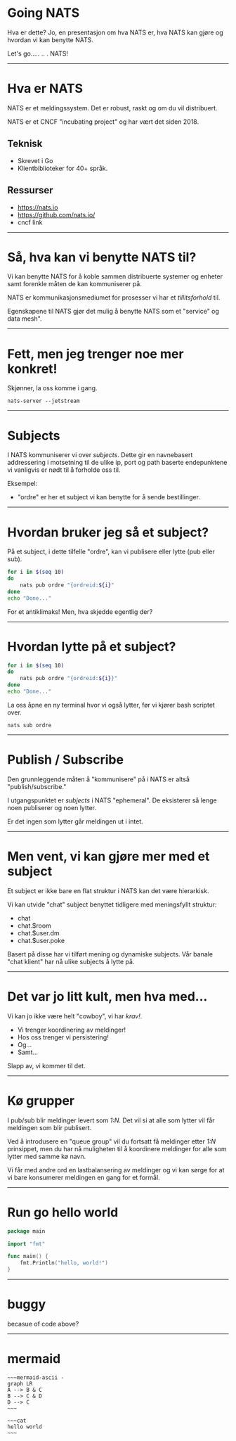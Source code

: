 # Going NATS

Hva er dette? Jo, en presentasjon om hva NATS er, hva NATS kan gjøre og hvordan vi kan benytte NATS.

Let's go..... .. . NATS!

---

# Hva er NATS

NATS er et meldingssystem. Det er robust, raskt og om du vil distribuert. 

NATS er et CNCF "incubating project" og har vært det siden 2018.


## Teknisk

- Skrevet i Go
- Klientbiblioteker for 40+ språk.

## Ressurser
- https://nats.io
- https://github.com/nats.io/
- cncf link

---

# Så, hva kan vi benytte NATS til?

 Vi kan benytte NATS for å koble sammen distribuerte systemer og enheter samt forenkle måten de kan kommuniserer på. 


NATS er kommunikasjonsmediumet for prosesser vi har et *tillitsforhold* til.

Egenskapene til NATS gjør det mulig å benytte NATS som et "service" og data mesh". 

---

# Fett, men jeg trenger noe mer konkret!

Skjønner, la oss komme i gang.

```
nats-server --jetstream
```

---

# Subjects

I NATS kommuniserer vi over *subjects*. Dette gir en navnebasert addressering i motsetning til de ulike ip, port og path baserte endepunktene vi vanligvis er nødt til å forholde oss til. 

Eksempel:
- "ordre" er her et subject vi kan benytte for å sende bestillinger.

---

# Hvordan bruker jeg så et subject?

På et subject, i dette tilfelle "ordre", kan vi publisere eller lytte (pub eller sub).

```bash
for i in $(seq 10)
do
    nats pub ordre "{ordreid:${i}"
done
echo "Done..."
```

For et antiklimaks! Men, hva skjedde egentlig der?


---

# Hvordan lytte på et subject?

```bash
for i in $(seq 10)
do
    nats pub ordre "{ordreid:${i}}"
done
echo "Done..."
```

La oss åpne en ny terminal hvor vi også lytter, før vi kjører bash scriptet over.

```
nats sub ordre 
```
---

# Publish / Subscribe 

Den grunnleggende måten å "kommunisere" på i NATS er altså "publish/subscribe."

I utgangspunktet er *subjects* i NATS "ephemeral". De eksisterer så lenge noen publiserer og noen lytter. 

Er det ingen som lytter går meldingen ut i intet.  

---

# Men vent, vi kan gjøre mer med et subject

Et subject er ikke bare en flat struktur i NATS kan det være hierarkisk.

Vi kan utvide "chat" subject benyttet tidligere med meningsfyllt struktur:

- chat
- chat.$room
- chat.$user.dm
- chat.$user.poke

Basert på disse har vi tilført mening og dynamiske subjects. Vår banale "chat klient" har nå ulike subjects å lytte på.

---

# Det var jo litt kult, men hva med...

Vi kan jo ikke være helt "cowboy", vi har *krav!*.

- Vi trenger koordinering av meldinger!
- Hos oss trenger vi persistering!
- Og... 
- Samt...

Slapp av, vi kommer til det.

---

# Kø grupper

I pub/sub blir meldinger levert som *1:N*. Det vil si at alle som lytter vil får meldingen som blir publisert.

Ved å introdusere en "queue group" vil du fortsatt få meldinger etter *1:N* prinsippet, men du har nå muligheten til å koordinere meldinger for alle som lytter med samme kø navn.

Vi får med andre ord en lastbalansering av meldinger og vi kan sørge for at vi bare konsumerer meldingen en gang for et formål.

---

# Run go hello world

```go
package main

import "fmt"

func main() {
    fmt.Println("hello, world!")
}
```

---

# buggy 

becasue of code above?

---

# mermaid

```mermaid
~~~mermaid-ascii -
graph LR
A --> B & C
B --> C & D
D --> C
~~~
```

```
~~~cat
hello world
~~~
```
